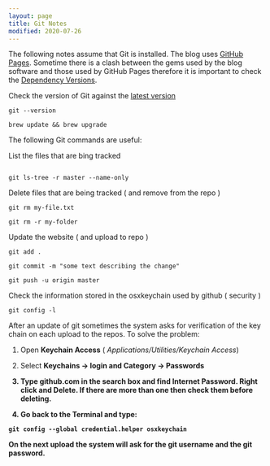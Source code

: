 ```yaml
---
layout: page
title: Git Notes
modified: 2020-07-26
---
```


The following notes assume that Git is installed. The blog uses [GitHub Pages](https://pages.github.com/). Sometime there is a clash between the gems used by the blog software and those used by GitHub Pages therefore it is important to check the [Dependency Versions](https://pages.github.com/versions/).

Check the version of Git against the [latest version](https://git-scm.com/downloads)

```
git --version

brew update && brew upgrade

```

The following Git commands are useful:


List the files that are bing tracked

```

git ls-tree -r master --name-only

```


Delete files that are being tracked ( and remove from the repo )

```
git rm my-file.txt

git rm -r my-folder

```

Update the website ( and upload to repo )

```
git add .

git commit -m "some text describing the change"

git push -u origin master

```

Check the information stored in the osxkeychain used by github ( security )

```
git config -l

```

After an update of git sometimes the system asks for verification of the key chain on each upload to the repos. To solve the problem:

1. Open <b>Keychain Access</b> ( <i>Applications/Utilities/Keychain Access</i>)

2. Select <b>Keychains -> login<b> and <b>Category -> Passwords</b>

3. Type <b>github.com</b> in the search box and find <b>Internet Password</b>. Right click and Delete. If there are more than one then check them before deleting.

4. Go back to the Terminal and type:

```
git config --global credential.helper osxkeychain

```

On the next upload the system will ask for the git username and the git password.
